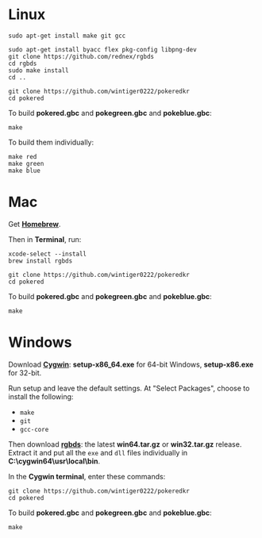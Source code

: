 # Linux

	sudo apt-get install make git gcc

	sudo apt-get install byacc flex pkg-config libpng-dev
	git clone https://github.com/rednex/rgbds
	cd rgbds
	sudo make install
	cd ..

	git clone https://github.com/wintiger0222/pokeredkr
	cd pokered

To build **pokered.gbc** and **pokegreen.gbc** and **pokeblue.gbc**:

	make

To build them individually:

	make red
	make green
	make blue


# Mac

Get [**Homebrew**](http://brew.sh/).

Then in **Terminal**, run:

	xcode-select --install
	brew install rgbds

	git clone https://github.com/wintiger0222/pokeredkr
	cd pokered

To build **pokered.gbc** and **pokegreen.gbc** and **pokeblue.gbc**:

	make


# Windows

Download [**Cygwin**](http://cygwin.com/install.html): **setup-x86_64.exe** for 64-bit Windows, **setup-x86.exe** for 32-bit.

Run setup and leave the default settings. At "Select Packages", choose to install the following:

- `make`
- `git`
- `gcc-core`

Then download [**rgbds**](https://github.com/rednex/rgbds/releases/): the latest **win64.tar.gz** or **win32.tar.gz** release. Extract it and put all the `exe` and `dll` files individually in **C:\cygwin64\usr\local\bin**.

In the **Cygwin terminal**, enter these commands:

	git clone https://github.com/wintiger0222/pokeredkr
	cd pokered

To build **pokered.gbc** and **pokegreen.gbc** and **pokeblue.gbc**:

	make
